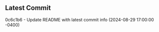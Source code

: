 
## Latest Commit
0c6c1b6 - Update README with latest commit info (2024-08-29 17:00:00 -0400) <Yunxi-Zhou>
